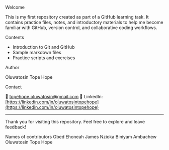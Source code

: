 Welcome

This is my first repository created as part of a GitHub learning task. It contains practice files, notes, and introductory materials to help me become familiar with GitHub, version control, and collaborative coding workflows.

Contents

* Introduction to Git and GitHub
* Sample markdown files
* Practice scripts and exercises

Author

Oluwatosin Tope Hope

Contact

📧 [topehope.oluwatosin@gmail.com](mailto:topehope.oluwatosin@gmail.com)
🔗 LinkedIn: [https://linkedin.com/in/oluwatosintopehope](https://linkedin.com/in/oluwatosintopehope)

---

Thank you for visiting this repository. Feel free to explore and leave feedback!

Names of contributors
Obed Ehoneah
James Nzioka
Biniyam Ambachew
Oluwatosin Tope Hope
